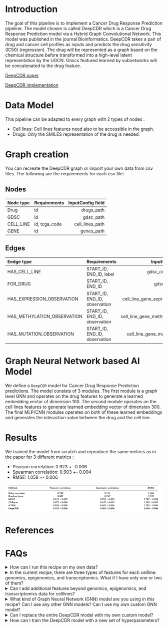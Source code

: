 # Introduction

The goal of this pipeline is to implement a Cancer Drug Response Prediction pipeline. The model chosen is called DeepCDR which is a Cancer Drug Response Prediction model via a Hybrid Graph Convolutional Network. This model was published in the journal Bioinformatics. DeepCDR takes a pair of drug and cancer cell profiles as inputs and predicts the drug sensitivity (IC50) (regression). The drug will be represented as a graph based on the chemical structure before transformed into a high-level latent representation by the UGCN. Omics featured learned by subnetworks will be concatenated to the drug feature.


[DeepCDR paper](https://www.biorxiv.org/content/10.1101/2020.07.08.192930v1)

[DeepCDR implementation](https://github.com/kimmo1019/DeepCDR)

# Data Model

This pipeline can be adapted to every graph with 2 types of nodes :

- Cell lines: Cell lines features need also to be accessible in the graph.
- Drugs: Only the SMILES representation of the drug is needed.

# Graph creation

You can recreate the DeepCDR graph or import your own data from csv files. The following are the requirements for each csv file:  

## Nodes

| Node type      | Requirements | InputConfig field |
| :---           |    :----    |          ---:     |
| Drug           | id           | drugs_path        |
| GDSC           | id           | gdsc_path        |
| CELL_LINE      | id, tcga_code| cell_lines_path   |
| GENE           | id           | genes_path        |


## Edges

| Eedge type     | Requirements | InputConfig field |
| :---           |    :----    |          ---:     |
| HAS_CELL_LINE  | START_ID, END_ID, label          | gdsc_cell_line_path        |
| FOR_DRUG       | START_ID, END_ID                 | gdsc_drug_path        |
| HAS_EXPRESSION_OBSERVATION      | START_ID, END_ID, observation | cell_line_gene_expression_path   |
| HAS_METHYLATION_OBSERVATION     | START_ID, END_ID, observation            | cell_line_gene_methylation_path        |
| HAS_MUTATION_OBSERVATION        | START_ID, END_ID, observation            | cell_line_gene_mutation_path        |


# Graph Neural Network based AI Model


We define a `DeepCDR` model for Cancer Drug Response Prediction predictions. The model consists of 3 modules. The first module is a graph level GNN and operates on the drug features to generate a learned embedding vector of dimension 100. The second module operates on the cell lines features to generate learned embedding vector of dimension 300. The final MLP/CNN modules operates on both of these learned embeddings and generates the interaction value between the drug and the cell line.


# Results

We trained the model from scratch and reproduce the same metrics as in the paper for 3 different metrics :

- Pearson correlation: 0.923 +- 0.006
- Spearman correlation: 0.903 +- 0.004
- RMSE: 1.058 +- 0.006


![](images/results.png)

# References

# FAQs

<details>
    <summary> How can I run this recipe on my own data? </summary>

</details>

<details>
    <summary> In the current recipe, there are three types of features for each
    cellline: genomics, epigenomics, and transcriptomics. What if I have only one or two of them?
    </summary>

</details>

<details>
    <summary> Can I add additional features beyond genomics, epigenomics, and transcriptomics data for celllines?</summary>

</details>

<details>
    <summary> What kind of Graph Neural Network (GNN) model are you using in this recipe? Can I use any other GNN models? Can I use my own custom GNN model? </summary>

</details>

<details>
    <summary> Can I replace the entire DeepCDR model with my own custom model? </summary>

</details>

<details>
    <summary> How can I train the DeepCDR model with a new set of hyperparameters? </summary>

</details>